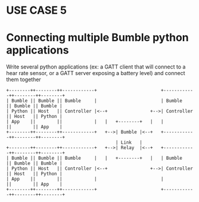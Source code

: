 USE CASE 5
==========

# Connecting multiple Bumble python applications

Write several python applications (ex: a GATT client that will connect to a hear rate sensor, or a GATT server exposing a battery level) and connect them together

```
+--------++--------++------------+                        +------------++--------++--------+
| Bumble || Bumble || Bumble     |                        | Bumble     || Bumble || Bumble |
| Python || Host   || Controller |<--+                +-->| Controller || Host   || Python |
| App    ||        ||            |   |   +--------+   |   |            ||        || App    |
+--------++--------++------------+   +-->| Bumble |<--+   +------------++--------++--------+
                                         | Link   |
+--------++--------++------------+   +-->| Relay  |<--+   +------------++--------++--------+
| Bumble || Bumble || Bumble     |   |   +--------+   |   | Bumble     || Bumble || Bumble |
| Python || Host   || Controller |<--+                +-->| Controller || Host   || Python |
| App    ||        ||            |                        |            ||        || App    |
+--------++--------++------------+                        +------------++--------++--------+
```